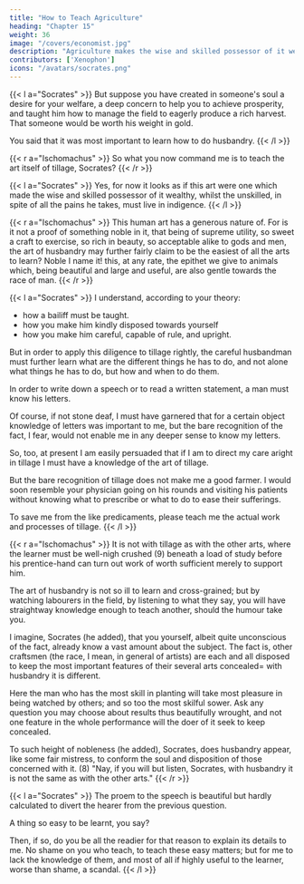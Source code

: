```yaml
---
title: "How to Teach Agriculture"
heading: "Chapter 15"
weight: 36
image: "/covers/economist.jpg"
description: "Agriculture makes the wise and skilled possessor of it wealthy, whilst the unskilled, in spite of all the pains he takes, must live in indigence"
contributors: ['Xenophon']
icons: "/avatars/socrates.png"
---
```




{{< l a="Socrates" >}}
But suppose you have created in someone's soul a desire for your welfare, a deep concern to help you to achieve prosperity, and taught him how to manage the field to eagerly produce a rich harvest. That someone would be worth his weight in gold. 

<!-- {{< l a="Socrates" >}}
But now, Ischomachus, I would have you not omit a topic somewhat lightly handled by us in the previous argument. 
{{< /l >}}

What topic, pray, was that? (he asked). 
 -->
You said that it was most important to learn how to do husbandry. <!-- Unless a man knows what things he has to do and how to do them, all the care and diligence in the world will stand him in no stead. --> 
{{< /l >}}


{{< r a="Ischomachus" >}}
So what you now command me is to teach the art itself of tillage, Socrates? 
{{< /r >}}


{{< l a="Socrates" >}}
Yes, for now it looks as if this art were one which made the wise and skilled possessor of it wealthy, whilst the unskilled, in spite of all the pains he takes, must live in indigence. 
{{< /l >}}


{{< r a="Ischomachus" >}}
This human art has a generous nature of. For is it not a proof of something noble in it, that being of supreme utility, so sweet a craft to exercise, so rich in beauty, so acceptable alike to gods and men, the art of husbandry may further fairly claim to be the easiest of all the arts to learn? Noble I name it! this, at any rate, the epithet we give to animals which, being beautiful and large and useful, are also gentle towards the race of man. 
{{< /r >}}


{{< l a="Socrates" >}}
I understand, according to your theory:
- how a bailiff must be taught. 
- how you make him kindly disposed towards yourself
- how you make him careful, capable of rule, and upright. 

But in order to apply this diligence to tillage rightly, the careful husbandman must further learn what are the different things he has to do, and not alone what things he has to do, but how and when to do them.

In order to write down a speech or to read a written statement, a man must know his letters. 

Of course, if not stone deaf, I must have garnered that for a certain object knowledge of letters was important to me, but the bare recognition of the fact, I fear, would not enable me in any deeper sense to know my letters. 

So, too, at present I am easily persuaded that if I am to direct my care aright in tillage I must have a knowledge of the art of tillage. 

But the bare recognition of tillage does not make me a good farmer. I would soon resemble your physician going on his rounds and visiting his patients without knowing what to prescribe or what to do to ease their sufferings. 

To save me from the like predicaments, please teach me the actual work and processes of tillage.
{{< /l >}}


{{< r a="Ischomachus" >}}
It is not with tillage as with the other arts, where the learner must be well-nigh crushed (9) beneath a load of study before his prentice-hand can turn out work of worth sufficient merely to support him. 

The art of husbandry is not so ill to learn and cross-grained; but by watching labourers in the field, by listening to what they say, you will have straightway knowledge enough to teach another, should the humour take you. 

I imagine, Socrates (he added), that you yourself, albeit quite unconscious of the fact, already know a vast amount about the subject. The fact is, other craftsmen (the race, I mean, in general of artists) are each and all disposed to keep the most important features of their several arts concealed= with husbandry it is different. 

Here the man who has the most skill in planting will take most pleasure in being watched by others; and so too the most skilful sower. Ask any question you may choose about results thus beautifully wrought, and not one feature in the whole performance will the doer of it seek to keep concealed. 

To such height of nobleness (he added), Socrates, does husbandry appear, like some fair mistress, to conform the soul and disposition of those concerned with it. (8) "Nay, if you will but listen, Socrates, with husbandry it is not the same as with the other arts." 
{{< /r >}}


{{< l a="Socrates" >}}
The proem to the speech is beautiful but hardly calculated to divert the hearer from the previous question. 

A thing so easy to be learnt, you say? 

Then, if so, do you be all the readier for that reason to explain its details to me. No shame on you who teach, to teach these easy matters; but for me to lack the knowledge of them, and most of all if highly useful to the learner, worse than shame, a scandal. 
{{< /l >}}